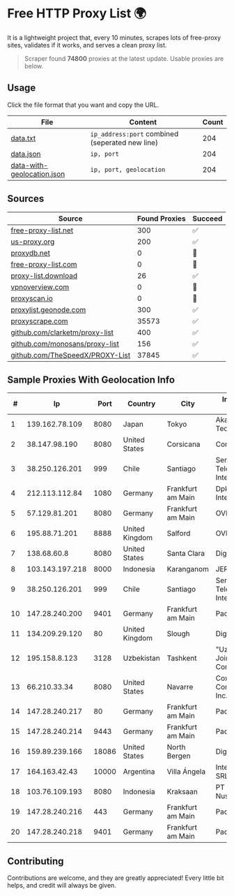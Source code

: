 
# Free HTTP Proxy List 🌍

It is a lightweight project that, every 10 minutes, scrapes lots of free-proxy sites, validates if it works, and serves a clean proxy list.


> Scraper found **74800** proxies at the latest update. Usable proxies are below.

## Usage

Click the file format that you want and copy the URL.


|File|Content|Count|
|----|-------|-----|
|[data.txt](https://raw.githubusercontent.com/themiralay/Proxy-List-World/master/data.txt)|`ip_address:port` combined (seperated new line)|204|
|[data.json](https://raw.githubusercontent.com/themiralay/Proxy-List-World/master/data.json)|`ip, port`|204|
|[data-with-geolocation.json](https://raw.githubusercontent.com/themiralay/Proxy-List-World/master/data-with-geolocation.json)|`ip, port, geolocation`|204|

## Sources

|Source|Found Proxies|Succeed|
|------|-------------|-------|
|[free-proxy-list.net](https://free-proxy-list.net)|300|✅|
|[us-proxy.org](https://www.us-proxy.org)|200|✅|
|[proxydb.net](http://proxydb.net)|0|🚫|
|[free-proxy-list.com](https://free-proxy-list.com/?page=&port=&type%5B%5D=http&type%5B%5D=https&up_time=0&search=Search)|0|🚫|
|[proxy-list.download](https://www.proxy-list.download/HTTP)|26|✅|
|[vpnoverview.com](https://vpnoverview.com/privacy/anonymous-browsing/free-proxy-servers)|0|🚫|
|[proxyscan.io](https://www.proxyscan.io)|0|🚫|
|[proxylist.geonode.com](https://proxylist.geonode.com/api/proxy-list?limit=300&page=1&sort_by=lastChecked&sort_type=desc&protocols=http,https)|300|✅|
|[proxyscrape.com](https://api.proxyscrape.com/v2/?request=displayproxies&protocol=http&timeout=10000&country=all&ssl=all&anonymity=all)|35573|✅|
|[github.com/clarketm/proxy-list](https://raw.githubusercontent.com/clarketm/proxy-list/master/proxy-list-raw.txt)|400|✅|
|[github.com/monosans/proxy-list](https://raw.githubusercontent.com/monosans/proxy-list/main/proxies/http.txt)|156|✅|
|[github.com/TheSpeedX/PROXY-List](https://raw.githubusercontent.com/TheSpeedX/PROXY-List/master/http.txt)|37845|✅|


## Sample Proxies With Geolocation Info

|#|Ip|Port|Country|City|Internet Service Provider|
|-|--|----|-------|----|-------------------------|
|1|139.162.78.109|8080|Japan|Tokyo|Akamai Technologies, Inc.|
|2|38.147.98.190|8080|United States|Corsicana|Corsicana ISD|
|3|38.250.126.201|999|Chile|Santiago|Servicios De Telecomunicaciones Intercable Ltda.|
|4|212.113.112.84|1080|Germany|Frankfurt am Main|DpkgSoft International Limited|
|5|57.129.81.201|8080|Germany|Frankfurt am Main|OVH SAS|
|6|195.88.71.201|8888|United Kingdom|Salford|OVH SAS|
|7|138.68.60.8|8080|United States|Santa Clara|DigitalOcean, LLC|
|8|103.143.197.218|8000|Indonesia|Karanganom|JERNIHNETWORK|
|9|38.250.126.201|999|Chile|Santiago|Servicios De Telecomunicaciones Intercable Ltda.|
|10|147.28.240.200|9401|Germany|Frankfurt am Main|Packet Host, Inc.|
|11|134.209.29.120|80|United Kingdom|Slough|DigitalOcean, LLC|
|12|195.158.8.123|3128|Uzbekistan|Tashkent|"Uzbektelekom" Joint Stock Company|
|13|66.210.33.34|8080|United States|Navarre|Cox Communications Inc.|
|14|147.28.240.217|80|Germany|Frankfurt am Main|Packet Host, Inc.|
|15|147.28.240.214|9443|Germany|Frankfurt am Main|Packet Host, Inc.|
|16|159.89.239.166|18086|United States|North Bergen|DigitalOcean, LLC|
|17|164.163.42.43|10000|Argentina|Villa Ángela|Interret Villa Angela SRL|
|18|103.76.109.193|8080|Indonesia|Kraksaan|PT Mahawira Nusantara Grup|
|19|147.28.240.216|443|Germany|Frankfurt am Main|Packet Host, Inc.|
|20|147.28.240.218|9401|Germany|Frankfurt am Main|Packet Host, Inc.|



## Contributing

Contributions are welcome, and they are greatly appreciated! Every
little bit helps, and credit will always be given.


